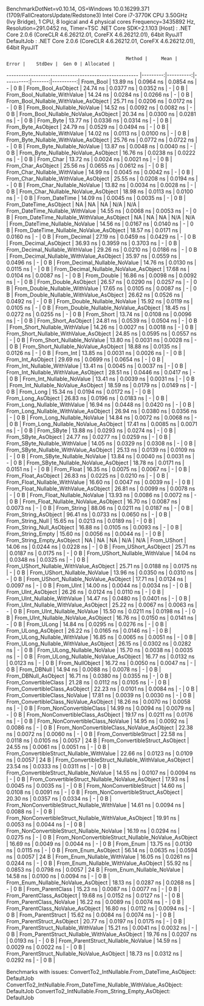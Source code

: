 
BenchmarkDotNet=v0.10.14, OS=Windows 10.0.16299.371 (1709/FallCreatorsUpdate/Redstone3)
Intel Core i7-3770K CPU 3.50GHz (Ivy Bridge), 1 CPU, 8 logical and 4 physical cores
Frequency=3435892 Hz, Resolution=291.0452 ns, Timer=TSC
.NET Core SDK=2.1.103
  [Host]     : .NET Core 2.0.6 (CoreCLR 4.6.26212.01, CoreFX 4.6.26212.01), 64bit RyuJIT
  DefaultJob : .NET Core 2.0.6 (CoreCLR 4.6.26212.01, CoreFX 4.6.26212.01), 64bit RyuJIT


                                                Method |     Mean |     Error |    StdDev |  Gen 0 | Allocated |
------------------------------------------------------ |---------:|----------:|----------:|-------:|----------:|
                                             From_Bool | 13.89 ns | 0.0964 ns | 0.0854 ns |      - |       0 B |
                                    From_Bool_AsObject | 24.74 ns | 0.0377 ns | 0.0352 ns |      - |       0 B |
                          From_Bool_Nullable_WithValue | 14.24 ns | 0.0284 ns | 0.0266 ns |      - |       0 B |
                 From_Bool_Nullable_WithValue_AsObject | 25.71 ns | 0.0206 ns | 0.0172 ns |      - |       0 B |
                            From_Bool_Nullable_NoValue | 14.52 ns | 0.0092 ns | 0.0082 ns |      - |       0 B |
                   From_Bool_Nullable_NoValue_AsObject | 20.34 ns | 0.0300 ns | 0.0281 ns |      - |       0 B |
                                             From_Byte | 13.77 ns | 0.0336 ns | 0.0314 ns |      - |       0 B |
                                    From_Byte_AsObject | 24.79 ns | 0.0529 ns | 0.0494 ns |      - |       0 B |
                          From_Byte_Nullable_WithValue | 14.02 ns | 0.0113 ns | 0.0100 ns |      - |       0 B |
                 From_Byte_Nullable_WithValue_AsObject | 25.76 ns | 0.0772 ns | 0.0722 ns |      - |       0 B |
                            From_Byte_Nullable_NoValue | 13.87 ns | 0.0048 ns | 0.0040 ns |      - |       0 B |
                   From_Byte_Nullable_NoValue_AsObject | 16.76 ns | 0.0238 ns | 0.0222 ns |      - |       0 B |
                                             From_Char | 13.72 ns | 0.0024 ns | 0.0021 ns |      - |       0 B |
                                    From_Char_AsObject | 25.56 ns | 0.0655 ns | 0.0612 ns |      - |       0 B |
                          From_Char_Nullable_WithValue | 14.99 ns | 0.0045 ns | 0.0042 ns |      - |       0 B |
                 From_Char_Nullable_WithValue_AsObject | 25.55 ns | 0.0208 ns | 0.0194 ns |      - |       0 B |
                            From_Char_Nullable_NoValue | 13.82 ns | 0.0034 ns | 0.0028 ns |      - |       0 B |
                   From_Char_Nullable_NoValue_AsObject | 18.98 ns | 0.0113 ns | 0.0100 ns |      - |       0 B |
                                         From_DateTime | 14.09 ns | 0.0045 ns | 0.0035 ns |      - |       0 B |
                                From_DateTime_AsObject |       NA |        NA |        NA |    N/A |       N/A |
                      From_DateTime_Nullable_WithValue | 14.55 ns | 0.0068 ns | 0.0053 ns |      - |       0 B |
             From_DateTime_Nullable_WithValue_AsObject |       NA |        NA |        NA |    N/A |       N/A |
                        From_DateTime_Nullable_NoValue | 14.56 ns | 0.0167 ns | 0.0140 ns |      - |       0 B |
               From_DateTime_Nullable_NoValue_AsObject | 18.57 ns | 0.0171 ns | 0.0160 ns |      - |       0 B |
                                          From_Decimal | 27.19 ns | 0.0459 ns | 0.0429 ns |      - |       0 B |
                                 From_Decimal_AsObject | 36.93 ns | 0.3959 ns | 0.3703 ns |      - |       0 B |
                       From_Decimal_Nullable_WithValue | 29.26 ns | 0.0210 ns | 0.0186 ns |      - |       0 B |
              From_Decimal_Nullable_WithValue_AsObject | 35.97 ns | 0.0559 ns | 0.0496 ns |      - |       0 B |
                         From_Decimal_Nullable_NoValue | 14.76 ns | 0.0130 ns | 0.0115 ns |      - |       0 B |
                From_Decimal_Nullable_NoValue_AsObject | 17.68 ns | 0.0104 ns | 0.0087 ns |      - |       0 B |
                                           From_Double | 16.86 ns | 0.0098 ns | 0.0092 ns |      - |       0 B |
                                  From_Double_AsObject | 26.57 ns | 0.0290 ns | 0.0257 ns |      - |       0 B |
                        From_Double_Nullable_WithValue | 17.65 ns | 0.0105 ns | 0.0087 ns |      - |       0 B |
               From_Double_Nullable_WithValue_AsObject | 26.62 ns | 0.0526 ns | 0.0492 ns |      - |       0 B |
                          From_Double_Nullable_NoValue | 15.92 ns | 0.0119 ns | 0.0105 ns |      - |       0 B |
                 From_Double_Nullable_NoValue_AsObject | 18.45 ns | 0.0272 ns | 0.0255 ns |      - |       0 B |
                                            From_Short | 13.74 ns | 0.0108 ns | 0.0096 ns |      - |       0 B |
                                   From_Short_AsObject | 24.81 ns | 0.0539 ns | 0.0504 ns |      - |       0 B |
                         From_Short_Nullable_WithValue | 14.26 ns | 0.0027 ns | 0.0018 ns |      - |       0 B |
                From_Short_Nullable_WithValue_AsObject | 24.85 ns | 0.0595 ns | 0.0557 ns |      - |       0 B |
                           From_Short_Nullable_NoValue | 13.80 ns | 0.0031 ns | 0.0028 ns |      - |       0 B |
                  From_Short_Nullable_NoValue_AsObject | 18.88 ns | 0.0135 ns | 0.0126 ns |      - |       0 B |
                                              From_Int | 13.85 ns | 0.0031 ns | 0.0026 ns |      - |       0 B |
                                     From_Int_AsObject | 29.69 ns | 0.0699 ns | 0.0654 ns |      - |       0 B |
                           From_Int_Nullable_WithValue | 13.41 ns | 0.0045 ns | 0.0037 ns |      - |       0 B |
                  From_Int_Nullable_WithValue_AsObject | 28.51 ns | 0.0446 ns | 0.0417 ns |      - |       0 B |
                             From_Int_Nullable_NoValue | 13.41 ns | 0.0039 ns | 0.0031 ns |      - |       0 B |
                    From_Int_Nullable_NoValue_AsObject | 18.59 ns | 0.0179 ns | 0.0149 ns |      - |       0 B |
                                             From_Long | 15.34 ns | 0.0194 ns | 0.0172 ns |      - |       0 B |
                                    From_Long_AsObject | 26.83 ns | 0.0196 ns | 0.0183 ns |      - |       0 B |
                          From_Long_Nullable_WithValue | 16.94 ns | 0.0448 ns | 0.0420 ns |      - |       0 B |
                 From_Long_Nullable_WithValue_AsObject | 26.94 ns | 0.0380 ns | 0.0356 ns |      - |       0 B |
                            From_Long_Nullable_NoValue | 14.84 ns | 0.0072 ns | 0.0068 ns |      - |       0 B |
                   From_Long_Nullable_NoValue_AsObject | 17.41 ns | 0.0085 ns | 0.0071 ns |      - |       0 B |
                                            From_SByte | 13.88 ns | 0.0293 ns | 0.0274 ns |      - |       0 B |
                                   From_SByte_AsObject | 24.77 ns | 0.0277 ns | 0.0259 ns |      - |       0 B |
                         From_SByte_Nullable_WithValue | 14.05 ns | 0.0329 ns | 0.0308 ns |      - |       0 B |
                From_SByte_Nullable_WithValue_AsObject | 25.13 ns | 0.0139 ns | 0.0109 ns |      - |       0 B |
                           From_SByte_Nullable_NoValue | 13.84 ns | 0.0040 ns | 0.0031 ns |      - |       0 B |
                  From_SByte_Nullable_NoValue_AsObject | 18.78 ns | 0.0171 ns | 0.0151 ns |      - |       0 B |
                                            From_Float | 16.35 ns | 0.0075 ns | 0.0067 ns |      - |       0 B |
                                   From_Float_AsObject | 26.83 ns | 0.0225 ns | 0.0210 ns |      - |       0 B |
                         From_Float_Nullable_WithValue | 16.60 ns | 0.0047 ns | 0.0039 ns |      - |       0 B |
                From_Float_Nullable_WithValue_AsObject | 26.81 ns | 0.0099 ns | 0.0078 ns |      - |       0 B |
                           From_Float_Nullable_NoValue | 13.93 ns | 0.0086 ns | 0.0072 ns |      - |       0 B |
                  From_Float_Nullable_NoValue_AsObject | 16.70 ns | 0.0087 ns | 0.0073 ns |      - |       0 B |
                                           From_String | 88.06 ns | 0.0211 ns | 0.0187 ns |      - |       0 B |
                                  From_String_AsObject | 96.41 ns | 0.0733 ns | 0.0650 ns |      - |       0 B |
                                      From_String_Null | 15.65 ns | 0.0213 ns | 0.0189 ns |      - |       0 B |
                             From_String_Null_AsObject | 16.88 ns | 0.0105 ns | 0.0093 ns |      - |       0 B |
                                     From_String_Empty | 15.60 ns | 0.0056 ns | 0.0044 ns |      - |       0 B |
                            From_String_Empty_AsObject |       NA |        NA |        NA |    N/A |       N/A |
                                           From_UShort | 14.06 ns | 0.0244 ns | 0.0228 ns |      - |       0 B |
                                  From_UShort_AsObject | 25.71 ns | 0.0187 ns | 0.0175 ns |      - |       0 B |
                        From_UShort_Nullable_WithValue | 14.04 ns | 0.0348 ns | 0.0325 ns |      - |       0 B |
               From_UShort_Nullable_WithValue_AsObject | 25.71 ns | 0.0188 ns | 0.0175 ns |      - |       0 B |
                          From_UShort_Nullable_NoValue | 13.96 ns | 0.0350 ns | 0.0310 ns |      - |       0 B |
                 From_UShort_Nullable_NoValue_AsObject | 17.71 ns | 0.0124 ns | 0.0097 ns |      - |       0 B |
                                             From_UInt | 14.00 ns | 0.0044 ns | 0.0034 ns |      - |       0 B |
                                    From_UInt_AsObject | 26.26 ns | 0.0124 ns | 0.0110 ns |      - |       0 B |
                          From_UInt_Nullable_WithValue | 14.47 ns | 0.0480 ns | 0.0401 ns |      - |       0 B |
                 From_UInt_Nullable_WithValue_AsObject | 25.22 ns | 0.0067 ns | 0.0063 ns |      - |       0 B |
                            From_UInt_Nullable_NoValue | 15.50 ns | 0.0211 ns | 0.0198 ns |      - |       0 B |
                   From_UInt_Nullable_NoValue_AsObject | 16.76 ns | 0.0150 ns | 0.0141 ns |      - |       0 B |
                                            From_ULong | 14.84 ns | 0.0295 ns | 0.0276 ns |      - |       0 B |
                                   From_ULong_AsObject | 26.22 ns | 0.0165 ns | 0.0146 ns |      - |       0 B |
                         From_ULong_Nullable_WithValue | 16.85 ns | 0.0065 ns | 0.0051 ns |      - |       0 B |
                From_ULong_Nullable_WithValue_AsObject | 26.15 ns | 0.0302 ns | 0.0282 ns |      - |       0 B |
                           From_ULong_Nullable_NoValue | 15.70 ns | 0.0038 ns | 0.0035 ns |      - |       0 B |
                  From_ULong_Nullable_NoValue_AsObject | 16.77 ns | 0.0132 ns | 0.0123 ns |      - |       0 B |
                                       From_NullObject | 16.72 ns | 0.0050 ns | 0.0047 ns |      - |       0 B |
                                           From_DBNull | 14.94 ns | 0.0088 ns | 0.0078 ns |      - |       0 B |
                                  From_DBNull_AsObject | 16.71 ns | 0.0380 ns | 0.0355 ns |      - |       0 B |
                                 From_ConvertibleClass | 21.28 ns | 0.0112 ns | 0.0105 ns |      - |       0 B |
                        From_ConvertibleClass_AsObject | 22.23 ns | 0.0101 ns | 0.0084 ns |      - |       0 B |
                         From_ConvertibleClass_NoValue | 17.81 ns | 0.0039 ns | 0.0030 ns |      - |       0 B |
                From_ConvertibleClass_NoValue_AsObject | 18.26 ns | 0.0070 ns | 0.0058 ns |      - |       0 B |
                              From_NonConvertibleClass | 14.99 ns | 0.0094 ns | 0.0079 ns |      - |       0 B |
                     From_NonConvertibleClass_AsObject | 19.17 ns | 0.0211 ns | 0.0176 ns |      - |       0 B |
                      From_NonConvertibleClass_NoValue | 14.95 ns | 0.0092 ns | 0.0086 ns |      - |       0 B |
             From_NonConvertibleClass_NoValue_AsObject | 22.38 ns | 0.0072 ns | 0.0060 ns |      - |       0 B |
                                From_ConvertibleStruct | 22.58 ns | 0.0118 ns | 0.0105 ns | 0.0057 |      24 B |
                       From_ConvertibleStruct_AsObject | 24.55 ns | 0.0061 ns | 0.0051 ns |      - |       0 B |
             From_ConvertibleStruct_Nullable_WithValue | 22.66 ns | 0.0123 ns | 0.0109 ns | 0.0057 |      24 B |
    From_ConvertibleStruct_Nullable_WithValue_AsObject | 23.54 ns | 0.0333 ns | 0.0311 ns |      - |       0 B |
               From_ConvertibleStruct_Nullable_NoValue | 14.55 ns | 0.0107 ns | 0.0094 ns |      - |       0 B |
      From_ConvertibleStruct_Nullable_NoValue_AsObject | 17.93 ns | 0.0045 ns | 0.0035 ns |      - |       0 B |
                             From_NonConvertibleStruct | 14.60 ns | 0.0108 ns | 0.0091 ns |      - |       0 B |
                    From_NonConvertibleStruct_AsObject | 20.30 ns | 0.0357 ns | 0.0334 ns |      - |       0 B |
          From_NonConvertibleStruct_Nullable_WithValue | 14.61 ns | 0.0094 ns | 0.0088 ns |      - |       0 B |
 From_NonConvertibleStruct_Nullable_WithValue_AsObject | 19.91 ns | 0.0053 ns | 0.0044 ns |      - |       0 B |
            From_NonConvertibleStruct_Nullable_NoValue | 16.19 ns | 0.0294 ns | 0.0275 ns |      - |       0 B |
   From_NonConvertibleStruct_Nullable_NoValue_AsObject | 16.69 ns | 0.0049 ns | 0.0044 ns |      - |       0 B |
                                             From_Enum | 13.75 ns | 0.0130 ns | 0.0115 ns |      - |       0 B |
                                    From_Enum_AsObject | 56.14 ns | 0.0635 ns | 0.0594 ns | 0.0057 |      24 B |
                          From_Enum_Nullable_WithValue | 16.05 ns | 0.0261 ns | 0.0244 ns |      - |       0 B |
                 From_Enum_Nullable_WithValue_AsObject | 55.92 ns | 0.0853 ns | 0.0798 ns | 0.0057 |      24 B |
                            From_Enum_Nullable_NoValue | 14.58 ns | 0.0100 ns | 0.0094 ns |      - |       0 B |
                   From_Enum_Nullable_NoValue_AsObject | 18.13 ns | 0.0287 ns | 0.0268 ns |      - |       0 B |
                                      From_ParentClass | 15.23 ns | 0.0087 ns | 0.0077 ns |      - |       0 B |
                             From_ParentClass_AsObject | 19.68 ns | 0.0152 ns | 0.0127 ns |      - |       0 B |
                              From_ParentClass_NoValue | 16.22 ns | 0.0089 ns | 0.0074 ns |      - |       0 B |
                     From_ParentClass_NoValue_AsObject | 16.80 ns | 0.0112 ns | 0.0094 ns |      - |       0 B |
                                     From_ParentStruct | 15.62 ns | 0.0084 ns | 0.0074 ns |      - |       0 B |
                            From_ParentStruct_AsObject | 20.77 ns | 0.0197 ns | 0.0175 ns |      - |       0 B |
                  From_ParentStruct_Nullable_WithValue | 15.21 ns | 0.0041 ns | 0.0032 ns |      - |       0 B |
         From_ParentStruct_Nullable_WithValue_AsObject | 19.76 ns | 0.0207 ns | 0.0193 ns |      - |       0 B |
                    From_ParentStruct_Nullable_NoValue | 14.59 ns | 0.0029 ns | 0.0022 ns |      - |       0 B |
           From_ParentStruct_Nullable_NoValue_AsObject | 18.73 ns | 0.0312 ns | 0.0292 ns |      - |       0 B |

Benchmarks with issues:
  ConvertTo2_IntNullable.From_DateTime_AsObject: DefaultJob
  ConvertTo2_IntNullable.From_DateTime_Nullable_WithValue_AsObject: DefaultJob
  ConvertTo2_IntNullable.From_String_Empty_AsObject: DefaultJob
